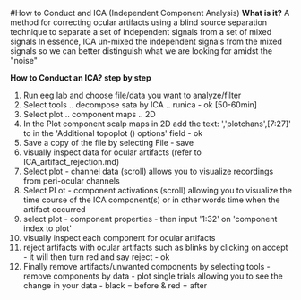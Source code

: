 #How to Conduct and ICA (Independent Component Analysis)
**What is it?**
A method for correcting ocular artifacts using a blind source separation
technique to separate a set of independent signals from a set of mixed signals
In essence, ICA un-mixed the independent signals from the mixed signals so we
can better distinguish what we are looking for amidst the "noise"

**How to Conduct an ICA? step by step**
1. Run eeg lab and choose file/data you want to analyze/filter
2. Select tools .. decompose sata by ICA .. runica - ok [50-60min]
3. Select plot .. component maps .. 2D
4. In the Plot component scalp maps in 2D add the text: ','plotchans',[7:27]' to
in the 'Additional topoplot () options' field - ok
5. Save a copy of the file by selecting File - save
6. visually inspect data for ocular artifacts (refer to ICA_artifact_rejection.md)
7. Select plot - channel data (scroll) allows you to visualize recordings from
peri-ocular channels
8. Select PLot - component activations (scroll) allowing you to visualize the
time course of the ICA component(s) or in other words time when the artifact
occurred
9. select plot - component properties - then input '1:32' on 'component index to plot'
10. visually inspect each component for ocular artifacts
11. reject artifacts with ocular artifacts such as blinks by clicking on
accept - it will then turn red and say reject - ok
12. Finally remove artifacts/unwanted components by selecting tools - remove
components by data - plot single trials allowing you to see the change in your
data - black = before & red = after
